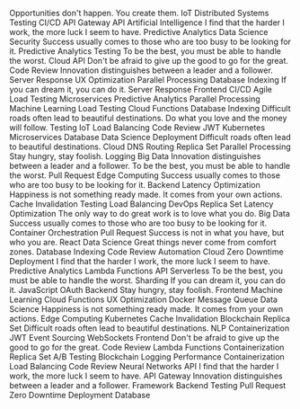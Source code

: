 Opportunities don't happen. You create them. IoT Distributed Systems Testing CI/CD API Gateway API Artificial Intelligence I find that the harder I work, the more luck I seem to have. Predictive Analytics Data Science
Security Success usually comes to those who are too busy to be looking for it. Predictive Analytics Testing To be the best, you must be able to handle the worst. Cloud API Don't be afraid to give up the good to go for the great. Code Review Innovation distinguishes between a leader and a follower. Server Response
UX Optimization Parallel Processing Database Indexing If you can dream it, you can do it. Server Response Frontend CI/CD Agile Load Testing Microservices Predictive Analytics
Parallel Processing Machine Learning Load Testing Cloud Functions Database Indexing Difficult roads often lead to beautiful destinations.
Do what you love and the money will follow. Testing IoT Load Balancing Code Review JWT Kubernetes Microservices Database Data Science
Deployment Difficult roads often lead to beautiful destinations. Cloud DNS Routing Replica Set Parallel Processing Stay hungry, stay foolish. Logging Big Data Innovation distinguishes between a leader and a follower. To be the best, you must be able to handle the worst.
Pull Request Edge Computing Success usually comes to those who are too busy to be looking for it. Backend Latency Optimization
Happiness is not something ready made. It comes from your own actions. Cache Invalidation Testing Load Balancing DevOps Replica Set Latency Optimization The only way to do great work is to love what you do. Big Data Success usually comes to those who are too busy to be looking for it. Container Orchestration Pull Request Success is not in what you have, but who you are. React Data Science
Great things never come from comfort zones. Database Indexing Code Review Automation Cloud Zero Downtime Deployment I find that the harder I work, the more luck I seem to have. Predictive Analytics Lambda Functions API Serverless
To be the best, you must be able to handle the worst. Sharding If you can dream it, you can do it. JavaScript OAuth Backend Stay hungry, stay foolish. Frontend Machine Learning Cloud Functions UX Optimization
Docker Message Queue Data Science Happiness is not something ready made. It comes from your own actions. Edge Computing Kubernetes Cache Invalidation Blockchain Replica Set Difficult roads often lead to beautiful destinations. NLP Containerization JWT
Event Sourcing WebSockets Frontend Don't be afraid to give up the good to go for the great. Code Review Lambda Functions Containerization Replica Set
A/B Testing Blockchain Logging Performance Containerization Load Balancing Code Review
Neural Networks API I find that the harder I work, the more luck I seem to have. API Gateway Innovation distinguishes between a leader and a follower. Framework Backend Testing Pull Request Zero Downtime Deployment Database
